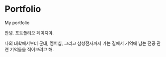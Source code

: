 # Portfolio
My portfolio

안녕.
포트폴리오 페이지야.

나의 대학에서부터 군대, 멤버십, 그리고 삼성전자까지 가는 길에서 기억에 남는 전공 관련 기억들을 적어보려고 해.
